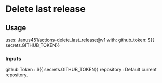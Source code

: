 # Delete last release
## Usage

uses: Janus451/actions-delete_last_release@v1
with: 
  github_token: ${{ secrets.GITHUB_TOKEN}}

### Inputs

github Token : ${{ secrets.GITHUB_TOKEN}}
repository : Default current repository. 